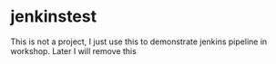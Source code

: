 # jenkinstest

This is not a project, I just use this to demonstrate jenkins pipeline in workshop. Later I will remove this
